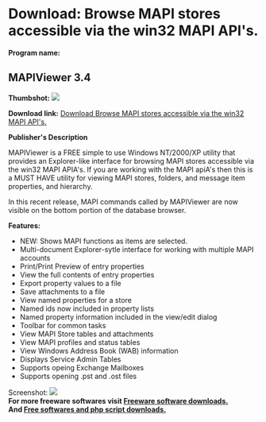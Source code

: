 # Download: Browse MAPI stores accessible via the win32 MAPI API's.

**Program name:**

## MAPIViewer 3.4

  
**Thumbshot:** ![](http://www.freewarefiles.com/screenshot/mapiviewer4_md.gif)   
  
**Download link:** [Download Browse MAPI stores accessible via the win32 MAPI API's.](http://freesoftwares.boysofts.com/MAPIViewer_program_24664.html)  
  


**Publisher's Description**  
  


MAPIViewer is a FREE simple to use Windows NT/2000/XP utility that provides an Explorer-like interface for browsing MAPI stores accessible via the win32 MAPI APIA's. If you are working with the MAPI apiA's then this is a MUST HAVE utility for viewing MAPI stores, folders, and message item properties, and hierarchy. 

In this recent release, MAPI commands called by MAPIViewer are now visible on the bottom portion of the database browser. 

**Features:**

  * NEW: Shows MAPI functions as items are selected. 
  * Multi-document Explorer-sytle interface for working with multiple MAPI accounts 
  * Print/Print Preview of entry properties 
  * View the full contents of entry properties 
  * Export property values to a file 
  * Save attachments to a file 
  * View named properties for a store 
  * Named ids now included in property lists 
  * Named property information included in the view/edit dialog 
  * Toolbar for common tasks 
  * View MAPI Store tables and attachments 
  * View MAPI profiles and status tables 
  * View Windows Address Book (WAB) information 
  * Displays Service Admin Tables 
  * Supports opeing Exchange Mailboxes 
  * Supports opening .pst and .ost files 

  
  
Screenshot: ![](http://www.freewarefiles.com/screenshot/mapiviewer4.gif)   
**For more freeware softwares visit [Freeware software downloads.](http://freesoftwares.boysofts.com/)**   
**And [Free softwares and php script downloads.](http://www.boysofts.com/)**
